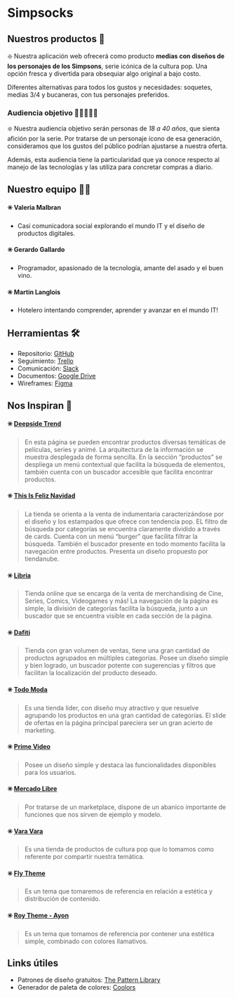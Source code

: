 # Simpsocks

## Nuestros productos 🧦

❇️ Nuestra aplicación web ofrecerá como producto **medias con diseños de los personajes de los Simpsons**, serie icónica  de la cultura pop. Una opción fresca y divertida para obsequiar algo original a bajo costo.

Diferentes alternativas para todos los gustos y necesidades: soquetes, medias 3/4 y bucaneras, con tus personajes preferidos.

### Audiencia objetivo 🧑🏻‍🤝‍🧑🏽

❇️ Nuestra audiencia objetivo serán personas de *18 a 40 años*, que sienta afición por la serie. Por tratarse de un personaje ícono de esa generación, consideramos que los gustos del público podrían ajustarse a nuestra oferta. 

Además, esta audiencia tiene la particularidad que ya conoce respecto al manejo de las tecnologías y las utiliza para concretar compras a diario.

## Nuestro equipo 👨‍💻

#### ✳️ Valeria Malbran
- Casi comunicadora social explorando el mundo IT y el diseño de productos digitales. 

#### ✳️ Gerardo Gallardo
- Programador, apasionado de la tecnología, amante del asado y el buen vino.

#### ✳️ Martin Langlois
- Hotelero intentando comprender, aprender y avanzar en el mundo IT!

## Herramientas 🛠️

- Repositorio: [GitHub](https://github.com/gerisg/grupo-5-simpsocks)
- Seguimiento: [Trello](https://trello.com/b/fNkAilQh)
- Comunicación: [Slack](https://node-a-distancia.slack.com/archives/G01644GKP8U)
- Documentos: [Google Drive](https://drive.google.com/drive/folders/1yWLYsQS5PVYocpfAcGxI1yLDRoESWm7t)
- Wireframes: [Figma](https://www.figma.com/file/wrRketOpyDSYJ0KEJyjJZb)

## Nos Inspiran 🚀

#### ✳️ [Deepside Trend](https://www.deepsidecyt.com)

> En esta página se pueden encontrar productos diversas temáticas de películas, series y animé.
La arquitectura de la información se muestra desplegada de forma sencilla. En la sección “productos” se despliega un menú contextual que facilita la búsqueda de elementos, también cuenta con un buscador accesible que facilita encontrar productos.

#### ✳️ [This Is Feliz Navidad](https://www.thisisfeliznavidad.com/)

> La tienda se orienta a la venta de indumentaria caracterizándose por el diseño y los estampados que ofrece con tendencia pop. EL filtro de búsqueda por categorías se encuentra claramente dividido a través de cards. Cuenta con un menú “burger” que facilita filtrar la búsqueda. También el buscador presente en todo momento facilita la navegación entre productos. Presenta un diseño propuesto por tiendanube. 

#### ✳️ [Libria](https://libria.com.ar/)

> Tienda online que se encarga de la venta de merchandising de Cine, Series, Comics, Videogames y más! La navegación de la página es simple, la división de categorías facilita la búsqueda, junto a un buscador que se encuentra visible en cada sección de la página. 

#### ✳️ [Dafiti](https://www.dafiti.com.ar/)
> Tienda con gran volumen de ventas, tiene una gran cantidad de productos agrupados en múltiples categorías. Posee un diseño simple y bien logrado, un buscador potente con sugerencias y filtros que facilitan la localización del producto deseado.

#### ✳️ [Todo Moda](https://ar.todomoda.com/)
> Es una tienda líder, con diseño muy atractivo y que resuelve agrupando los productos en una gran cantidad de categorías. El slide de ofertas en la página principal pareciera ser un gran acierto de marketing.

#### ✳️ [Prime Video](https://www.primevideo.com)
> Posee un diseño simple y destaca las funcionalidades disponibles para los usuarios.

#### ✳️ [Mercado Libre](https://www.mercadolibre.com.ar)
> Por tratarse de un marketplace, dispone de un abanico importante de funciones que nos sirven de ejemplo y modelo.

#### ✳️ [Vara Vara](https://www.varavara.com.ar/)
>Es una tienda de productos de cultura pop que lo tomamos como referente por compartir nuestra temática.

#### ✳️ [Fly Theme](http://ps.flytheme.net/themes/sp_market2/en/)
>Es un tema que tomaremos de referencia en relación a estética y distribución de contenido.

#### ✳️ [Roy Theme - Ayon](http://roythemes.com/demo/ayon/17/venus/)
>Es un tema que tomamos de referencia por contener una estética simple, combinado con colores llamativos.

## Links útiles

- Patrones de diseño gratuitos: [The Pattern Library](http://thepatternlibrary.com/)
- Generador de paleta de colores: [Coolors](https://coolors.co/)

